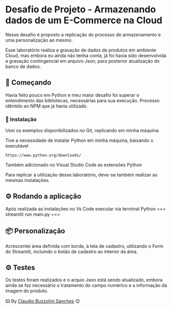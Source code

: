 # Desafio de Projeto - Armazenando dados de um E-Commerce na Cloud 

Nesse desafio é proposto a replicação do processo de armazenamento e uma personalização ao mesmo. 

Esse laboratório realiza a gravação de dados de produtos em ambiente Cloud, mas embora eu ainda não tenha conta, já foi havia sido desenvolvida a gravação contingencial em arquivo Json, para posterior atualização do banco de dados.

## 🚀 Começando

Havia feito pouco em Python e meu maior desafio foi superar o entendimento das bibliotecas, necessárias para sua execução. Processo idêntido ao NPM que já havia utilizado. 

### 🔧 Instalação

Usei os exemplos disponibilizados no Git, replicando em minha máquina.

Tive a necessidade de instalar Python em minha máquina, baixando o executável 

```
https://www.python.org/downloads/
```

Também adicionado no Visual Studio Code as extensões Python

Para replicar a utilização desse laboratório, deve-se também realizar as mesmas instalações.

## ⚙️ Rodando a aplicação

Após realizada as instalações no Vs Code executar via terminal Python === streamlit run main.py ===

## 📦 Personalização

Acrescentei área definida com borda, à tela de cadastro, utilizando o Form do Streamlit, incluindo o botão de cadastro ao interior da área.


## ⚙️ Testes

Os testes foram realizados e o arquio Json está sendo atualizado, embora ainda se faz necessário o tratamento do campo numérico e a informação da imagem do produto. 

⌨️ By [Claudio Buzzolini Sanches](https://gist.github.com/Claudio-Sanches) 😊

